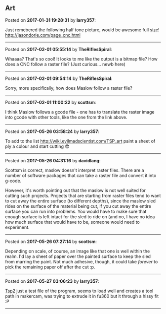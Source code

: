 ## Art
Posted on **2017-01-31 19:28:31** by **larry357**:

Just remebered the following half tone picture, would be awesome full size! http://jasondorie.com/page_cnc.html

---

Posted on **2017-02-01 05:55:14** by **TheRiflesSpiral**:

Whaaaa? That's so cool! It looks to me like the output is a bitmap file? How does a CNC follow a raster file? (Just curious... newb here)

---

Posted on **2017-02-01 09:54:14** by **TheRiflesSpiral**:

Sorry, more specifically, how does Maslow follow a raster file?

---

Posted on **2017-02-01 11:00:22** by **scottsm**:

I think Maslow follows a gcode file - one has to translate the raster image into gcode with other tools, like the one from the link above.

---

Posted on **2017-05-26 03:58:24** by **larry357**:

To add to the list http://wiki.evilmadscientist.com/TSP_art paint a sheet of ply a colour and start cutting 😎

---

Posted on **2017-05-26 04:31:16** by **davidlang**:

Scottsm is correct, maslow doesn't interpret raster files. There are a number of software packages that can take a raster file and convert it into g-code.

However, it's worth pointing out that the maslow is not well suited for cutting such projects. Projects that are starting from raster files tend to want to cut away the entire surface (to different depths), since the maslow sled rides on the surface of the material being cut, if you cut away the entire surface you can run into problems. You would have to make sure that enough surface is left intact for the sled to ride on (and no, I have no idea how much surface that would have to be, someone would need to experiment.

---

Posted on **2017-05-26 07:27:14** by **scottsm**:

Depending on scale, of course, an image like that one is well within the realm. I'd lay a sheet of paper over the painted surface to keep the sled from marring the paint. Not much adhesive, though, it could take _forever_ to pick the remaining paper off after the cut :p.

---

Posted on **2017-05-27 03:06:23** by **larry357**:

[Tsp2](//muut.com/u/maslowcnc/s2/:maslowcnc:Lmf8:tsp2.svg.jpg) just a test file of the program, seems to load well and creates a tool path in makercam, was trying to extrude it in fu360 but it through a hissy fit :P

---

